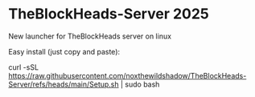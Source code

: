 # TheBlockHeads-Server 2025
New launcher for TheBlockHeads server on linux

Easy install (just copy and paste):

curl -sSL https://raw.githubusercontent.com/noxthewildshadow/TheBlockHeads-Server/refs/heads/main/Setup.sh | sudo bash
